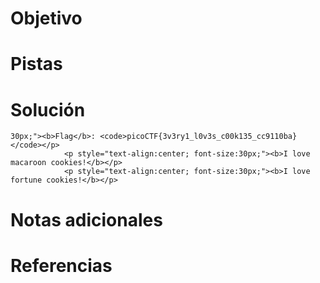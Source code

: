 # Objetivo

# Pistas
# Solución
```
30px;"><b>Flag</b>: <code>picoCTF{3v3ry1_l0v3s_c00k135_cc9110ba}</code></p>
            <p style="text-align:center; font-size:30px;"><b>I love macaroon cookies!</b></p>
            <p style="text-align:center; font-size:30px;"><b>I love fortune cookies!</b></p>
```
# Notas adicionales
# Referencias
